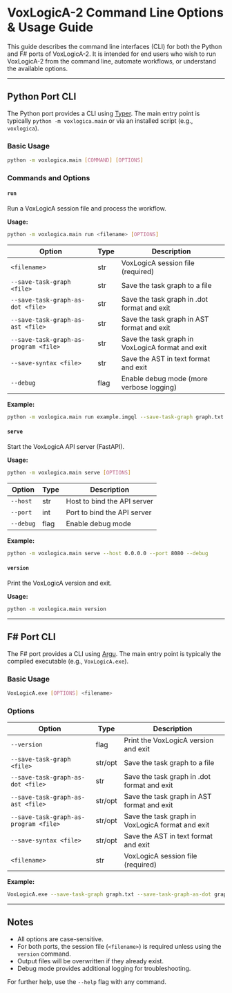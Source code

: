 # VoxLogicA-2 Command Line Options & Usage Guide

This guide describes the command line interfaces (CLI) for both the Python and F# ports of VoxLogicA-2. It is intended for end users who wish to run VoxLogicA-2 from the command line, automate workflows, or understand the available options.

---

## Python Port CLI

The Python port provides a CLI using [Typer](https://typer.tiangolo.com/). The main entry point is typically `python -m voxlogica.main` or via an installed script (e.g., `voxlogica`).

### Basic Usage

```sh
python -m voxlogica.main [COMMAND] [OPTIONS]
```

### Commands and Options

#### `run`

Run a VoxLogicA session file and process the workflow.

**Usage:**

```sh
python -m voxlogica.main run <filename> [OPTIONS]
```

| Option                                | Type | Description                                      |
| ------------------------------------- | ---- | ------------------------------------------------ |
| `<filename>`                          | str  | VoxLogicA session file (required)                |
| `--save-task-graph <file>`            | str  | Save the task graph to a file                    |
| `--save-task-graph-as-dot <file>`     | str  | Save the task graph in .dot format and exit      |
| `--save-task-graph-as-ast <file>`     | str  | Save the task graph in AST format and exit       |
| `--save-task-graph-as-program <file>` | str  | Save the task graph in VoxLogicA format and exit |
| `--save-syntax <file>`                | str  | Save the AST in text format and exit             |
| `--debug`                             | flag | Enable debug mode (more verbose logging)         |

**Example:**

```sh
python -m voxlogica.main run example.imgql --save-task-graph graph.txt --debug
```

#### `serve`

Start the VoxLogicA API server (FastAPI).

**Usage:**

```sh
python -m voxlogica.main serve [OPTIONS]
```

| Option    | Type | Description                 |
| --------- | ---- | --------------------------- |
| `--host`  | str  | Host to bind the API server |
| `--port`  | int  | Port to bind the API server |
| `--debug` | flag | Enable debug mode           |

**Example:**

```sh
python -m voxlogica.main serve --host 0.0.0.0 --port 8080 --debug
```

#### `version`

Print the VoxLogicA version and exit.

**Usage:**

```sh
python -m voxlogica.main version
```

---

## F# Port CLI

The F# port provides a CLI using [Argu](https://fsprojects.github.io/Argu/). The main entry point is typically the compiled executable (e.g., `VoxLogicA.exe`).

### Basic Usage

```sh
VoxLogicA.exe [OPTIONS] <filename>
```

### Options

| Option                                | Type    | Description                                      |
| ------------------------------------- | ------- | ------------------------------------------------ |
| `--version`                           | flag    | Print the VoxLogicA version and exit             |
| `--save-task-graph <file>`            | str/opt | Save the task graph to a file                    |
| `--save-task-graph-as-dot <file>`     | str     | Save the task graph in .dot format and exit      |
| `--save-task-graph-as-ast <file>`     | str/opt | Save the task graph in AST format and exit       |
| `--save-task-graph-as-program <file>` | str/opt | Save the task graph in VoxLogicA format and exit |
| `--save-syntax <file>`                | str/opt | Save the AST in text format and exit             |
| `<filename>`                          | str     | VoxLogicA session file (required)                |

**Example:**

```sh
VoxLogicA.exe --save-task-graph graph.txt --save-task-graph-as-dot graph.dot example.imgql
```

---

## Notes

- All options are case-sensitive.
- For both ports, the session file (`<filename>`) is required unless using the `version` command.
- Output files will be overwritten if they already exist.
- Debug mode provides additional logging for troubleshooting.

For further help, use the `--help` flag with any command.
